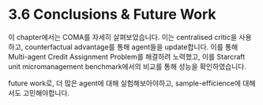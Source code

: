 # 3.6 Conclusions & Future Work

이 chapter에서는 COMA를 자세히 살펴보았습니다. 이는 centralised critic을 사용하고, counterfactual advantage를 통해 agent들을 update합니다. 이를 통해 Multi-agent Credit Assignment Problem를 해결하려 노력했고, 이를 Starcraft unit micromanagement benchmark에서의 비교를 통해 성능을 확인하였습니다.

future work로, 더 많은 agent에 대해 실험해보아야하고, sample-efficience에 대해서도 고민해야합니다.

